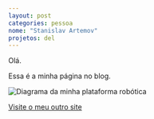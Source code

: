 ```yaml
---
layout: post
categories: pessoa
nome: "Stanislav Artemov"
projetos: del
---
```

Olá.

Essa é a minha página no blog.

![Diagrama da minha plataforma robótica](http://i.imgur.com/qi4RmFR.jpg)

[Visite o meu outro site](http://memememememememe.me/)
